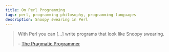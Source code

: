 ```yaml
---
title: On Perl Programming
tags: perl, programming-philosophy, programming-languages
description: Snoopy swearing in Perl
---
```


> With Perl you can [...] write programs that look like Snoopy swearing.
>
> – [The Pragmatic Programmer](http://pragprog.com/the-pragmatic-programmer)
